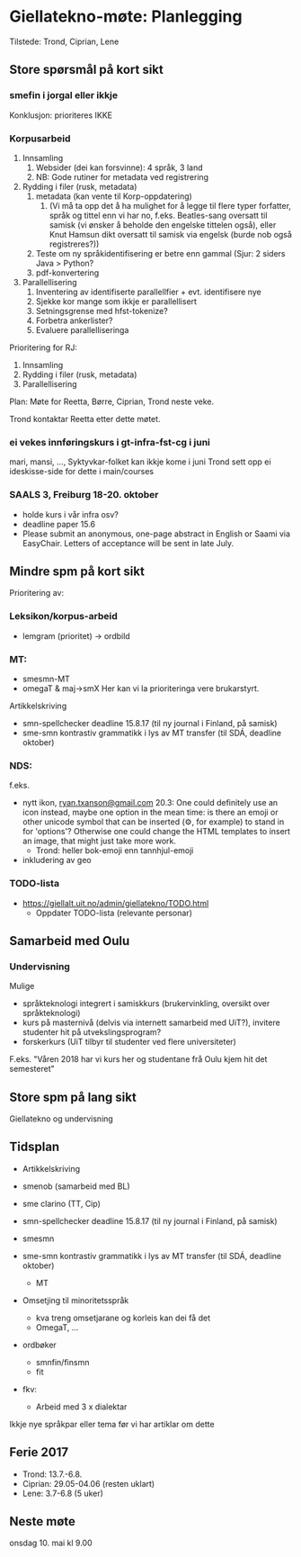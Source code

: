 # Giellatekno-møte: Planlegging
Tilstede: Trond, Ciprian, Lene

## Store spørsmål på kort sikt

###  smefin i jorgal eller ikkje
Konklusjon: prioriteres IKKE

###  Korpusarbeid

1. Innsamling
    1. Websider (dei kan forsvinne): 4 språk, 3 land
    1. NB: Gode rutiner for metadata ved registrering
1. Rydding i filer (rusk, metadata)
    1. metadata (kan vente til Korp-oppdatering)
        1. (Vi må ta opp det å ha mulighet for å legge til flere typer forfatter, språk og tittel enn vi har no, f.eks. Beatles-sang oversatt til samisk (vi ønsker å beholde den engelske tittelen også), eller Knut Hamsun dikt oversatt til samisk via engelsk (burde nob også  registreres?))
    1. Teste om ny språkidentifisering er betre enn gammal (Sjur: 2 siders Java > Python?
    1. pdf-konvertering
1. Parallellisering
    1. Inventering av identifiserte parallellfier + evt. identifisere nye
    1. Sjekke kor mange som ikkje er parallellisert
    1. Setningsgrense med hfst-tokenize?
    1. Forbetra ankerlister?
    1. Evaluere parallelliseringa

Prioritering for RJ:

1. Innsamling
1. Rydding i filer (rusk, metadata)
1. Parallellisering

Plan: Møte for Reetta, Børre, Ciprian, Trond neste veke.

Trond kontaktar Reetta etter dette møtet.

###  ei vekes innføringskurs i gt-infra-fst-cg i juni

mari, mansi, ..., Syktyvkar-folket kan ikkje kome i juni
Trond sett opp ei ideskisse-side for dette i main/courses

###  SAALS 3, Freiburg 18-20. oktober
* holde kurs i vår infra osv?
* deadline paper 15.6
* Please submit an anonymous, one-page abstract in English or Saami via EasyChair. Letters of acceptance will be sent in late July.

##  Mindre spm på kort sikt

Prioritering av:

###  Leksikon/korpus-arbeid
* lemgram (prioritet) -> ordbild

###  MT:
* smesmn-MT
* omegaT & maj->smX
Her kan vi la prioriteringa vere brukarstyrt.

Artikkelskriving
* smn-spellchecker deadline 15.8.17 (til ny journal i Finland, på samisk)
* sme-smn kontrastiv grammatikk i lys av MT transfer (til SDÁ, deadline oktober)

###  NDS:
f.eks.
* nytt ikon,   <ryan.txanson@gmail.com>
20.3: One could definitely use an icon instead, maybe one option in the mean time: is there an emoji or other unicode symbol that can be inserted (⚙, for example) to stand in for 'options'? Otherwise one could change the HTML templates to insert an image, that might just take more work.
    - Trond: heller bok-emoji enn tannhjul-emoji
* inkludering av geo

###  TODO-lista
* https://giellalt.uit.no/admin/giellatekno/TODO.html
    - Oppdater TODO-lista (relevante personar)

##  Samarbeid med Oulu

### Undervisning

Mulige
* språkteknologi integrert i samiskkurs (brukervinkling, oversikt over språkteknologi)
* kurs på masternivå (delvis via internett samarbeid med UiT?), invitere studenter hit på utvekslingsprogram?
* forskerkurs (UiT tilbyr til studenter ved flere universiteter)

F.eks. "Våren 2018 har vi kurs her og studentane frå Oulu kjem hit det semesteret"

##  Store spm på lang sikt

Giellatekno og undervisning

##  Tidsplan

* Artikkelskriving

* smenob (samarbeid med BL)
* sme clarino (TT, Cip)
* smn-spellchecker deadline 15.8.17 (til ny journal i Finland, på samisk)
* smesmn
* sme-smn kontrastiv grammatikk i lys av MT transfer (til SDÁ, deadline oktober)
    - MT
* Omsetjing til minoritetsspråk
    - kva treng omsetjarane og korleis kan dei få det
    - OmegaT, ...
* ordbøker
    - smnfin/finsmn
    - fit
* fkv:
    - Arbeid med 3 x dialektar

Ikkje nye språkpar eller tema før vi har artiklar om dette

##  Ferie 2017
* Trond: 13.7.-6.8.
* Ciprian: 29.05-04.06 (resten uklart)
* Lene: 3.7-6.8 (5 uker)

##  Neste møte
onsdag 10. mai kl 9.00

